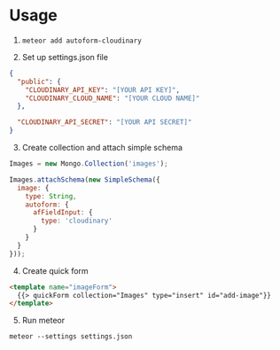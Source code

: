 Usage
=====

1. `meteor add autoform-cloudinary`

2. Set up settings.json file

```json
{
  "public": {
    "CLOUDINARY_API_KEY": "[YOUR API KEY]",
    "CLOUDINARY_CLOUD_NAME": "[YOUR CLOUD NAME]"
  },

  "CLOUDINARY_API_SECRET": "[YOUR API SECRET]"
}
```

3. Create collection and attach simple schema

```javascript
Images = new Mongo.Collection('images');

Images.attachSchema(new SimpleSchema({
  image: {
    type: String,
    autoform: {
      afFieldInput: {
        type: 'cloudinary'
      }
    }
  }
}));
```

4. Create quick form

```html
<template name="imageForm">
  {{> quickForm collection="Images" type="insert" id="add-image"}}
</template>
```

5. Run meteor

`meteor --settings settings.json`
